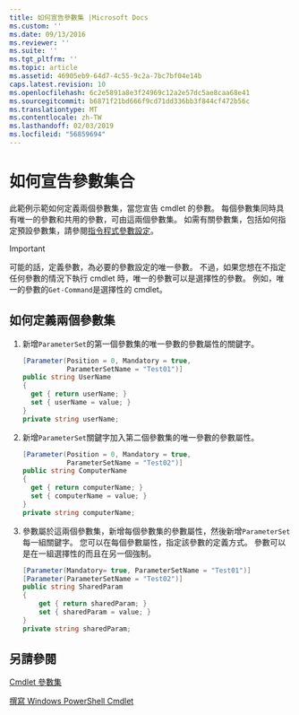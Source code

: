 ```yaml
---
title: 如何宣告參數集 |Microsoft Docs
ms.custom: ''
ms.date: 09/13/2016
ms.reviewer: ''
ms.suite: ''
ms.tgt_pltfrm: ''
ms.topic: article
ms.assetid: 46905eb9-64d7-4c55-9c2a-7bc7bf04e14b
caps.latest.revision: 10
ms.openlocfilehash: 6c2e5891a8e3f24969c12a2e57dc5ae8caa68e41
ms.sourcegitcommit: b6871f21bd666f9cd71dd336bb3f844cf472b56c
ms.translationtype: MT
ms.contentlocale: zh-TW
ms.lasthandoff: 02/03/2019
ms.locfileid: "56859694"
---
```

# <a name="how-to-declare-parameter-sets"></a>如何宣告參數集合

此範例示範如何定義兩個參數集，當您宣告 cmdlet 的參數。 每個參數集同時具有唯一的參數和共用的參數，可由這兩個參數集。 如需有關參數集，包括如何指定預設參數集，請參閱[指令程式參數設定](./cmdlet-parameter-sets.md)。

> [!IMPORTANT]
> 可能的話，定義參數，為必要的參數設定的唯一參數。 不過，如果您想在不指定任何參數的情況下執行 cmdlet 時，唯一的參數可以是選擇性的參數。 例如，唯一的參數的`Get-Command`是選擇性的 cmdlet。

## <a name="how-to-define-two-parameter-sets"></a>如何定義兩個參數集

1. 新增`ParameterSet`的第一個參數集的唯一參數的參數屬性的關鍵字。

   ```csharp
   [Parameter(Position = 0, Mandatory = true,
              ParameterSetName = "Test01")]
   public string UserName
   {
     get { return userName; }
     set { userName = value; }
   }
   private string userName;
   ```

2. 新增`ParameterSet`關鍵字加入第二個參數集的唯一參數的參數屬性。

   ```csharp
   [Parameter(Position = 0, Mandatory = true,
              ParameterSetName = "Test02")]
   public string ComputerName
   {
     get { return computerName; }
     set { computerName = value; }
   }
   private string computerName;
   ```

3. 參數屬於這兩個參數集，新增每個參數集的參數屬性，然後新增`ParameterSet`每一組關鍵字。 您可以在每個參數屬性，指定該參數的定義方式。 參數可以是在一組選擇性的而且在另一個強制。

   ```csharp
   [Parameter(Mandatory= true, ParameterSetName = "Test01")]
   [Parameter(ParameterSetName = "Test02")]
   public string SharedParam
   {
       get { return sharedParam; }
       set { sharedParam = value; }
   }
   private string sharedParam;
   ```

## <a name="see-also"></a>另請參閱

[Cmdlet 參數集](./cmdlet-parameter-sets.md)

[撰寫 Windows PowerShell Cmdlet](./writing-a-windows-powershell-cmdlet.md)
